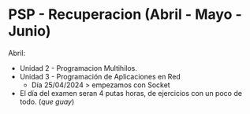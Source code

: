 # PSP - Recuperacion (Abril - Mayo - Junio)
Abril: 
- Unidad 2 - Programacion Multihilos.
- Unidad 3 - Programación de Aplicaciones en Red
  - Día 25/04/2024 > empezamos con Socket
- El día del examen seran 4 putas horas, de ejercicios con un poco de todo. (_que guay_)
